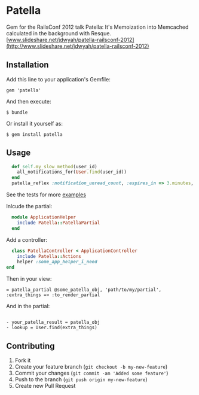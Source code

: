 # Patella

Gem for the RailsConf 2012 talk Patella: It's Memoization into Memcached calculated in the background with Resque.
[www.slideshare.net/jdwyah/patella-railsconf-2012](http://www.slideshare.net/jdwyah/patella-railsconf-2012)

## Installation

Add this line to your application's Gemfile:

    gem 'patella'

And then execute:

    $ bundle

Or install it yourself as:

    $ gem install patella

## Usage

```ruby
  def self.my_slow_method(user_id)
    all_notifications_for(User.find(user_id))
  end
  patella_reflex :notification_unread_count, :expires_in => 3.minutes, :class_method => true
```

See the tests for more [examples](https://github.com/kbrock/patella/blob/master/test/patella_test.rb)

Inlcude the partial:
```ruby
  module ApplicationHelper
    include Patella::PatellaPartial
  end
```

Add a controller:
```ruby
  class PatellaController < ApplicationController
    include Patella::Actions
    helper :some_app_helper_i_need
end
```

Then in your view:

```haml
= patella_partial @some_patella_obj, 'path/to/my/partial', :extra_things => :to_render_partial
```

And in the partial:

```haml

- your_patella_result = patella_obj
- lookup = User.find(extra_things)

```

## Contributing

1. Fork it
2. Create your feature branch (`git checkout -b my-new-feature`)
3. Commit your changes (`git commit -am 'Added some feature'`)
4. Push to the branch (`git push origin my-new-feature`)
5. Create new Pull Request
